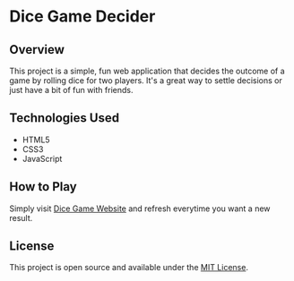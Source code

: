 # Dice Game Decider

## Overview
This project is a simple, fun web application that decides the outcome of a game by rolling dice for two players. It's a great way to settle decisions or just have a bit of fun with friends.

## Technologies Used
- HTML5
- CSS3
- JavaScript

## How to Play
Simply visit [Dice Game Website](https://nagajas.github.io/Dice-Game-Project/) and refresh everytime you want a new result.

## License
This project is open source and available under the [MIT License](LICENSE).
